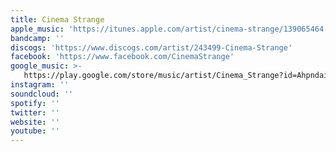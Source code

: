 ```yaml
---
title: Cinema Strange
apple_music: 'https://itunes.apple.com/artist/cinema-strange/139065464'
bandcamp: ''
discogs: 'https://www.discogs.com/artist/243499-Cinema-Strange'
facebook: 'https://www.facebook.com/CinemaStrange'
google_music: >-
   https://play.google.com/store/music/artist/Cinema_Strange?id=Ahpndaiq6ycfm6ylds26iffvc7m
instagram: ''
soundcloud: ''
spotify: ''
twitter: ''
website: ''
youtube: ''
---
```

